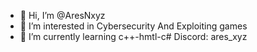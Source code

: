 - 👋 Hi, I’m @AresNxyz
- 👀 I’m interested in Cybersecurity And Exploiting games
- 🌱 I’m currently learning c++-hmtl-c#
Discord: ares_xyz

<!---
AresNxyz/AresNxyz is a ✨ special ✨ repository because its `README.md` (this file) appears on your GitHub profile.
You can click the Preview link to take a look at your changes.
--->
